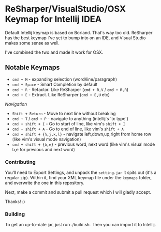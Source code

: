 # ReSharper/VisualStudio/OSX Keymap for Intellij IDEA

Default Intellij keymap is based on Borland. That's way too old. ReSharper has the best keymap I've yet to bump into on an IDE, and Visual Studio makes some sense as well.

I've combined the two and made it work for OSX.

## Notable Keymaps

* `cmd + M` - expanding selection (word/line/paragraph)
* `cmd + Space` - Smart Completion by default
* `cmd + R` - Refactor. Like ReSharper (`cmd + R,V` / `cmd + R,R`)
* `cmd + E` - Extract. Like ReSharper (`cmd + E,U` etc)

_Navigation_


* `Shift + Return` - Move to next line without breaking
* `cmd + T` / `cmd + P` - navigate to anything (intellij's 'to type')
*  `cmd + shift + I` - Go to start of line, like vim's `shift + I`
*  `cmd + shift + A` - Go to end of line, like vim's `shift + A`
* `cmd + shift + {h,j,k,l}` - navigate left,down,up,right from home row (like vim's visual mode navigation)
* `cmd + shift + {b,e}` - previous word, next word (like vim's visual mode b,e for previous and next word)


### Contributing

You'll need to Export Settings, and unpack the `setting.jar` it spits out (it's a regular zip). Within it, find your XML keymap file under the `keymaps` folder, and overwrite the one in this repository.

Next, make a commit and submit a pull request which I will gladly accept.

Thanks! :)

### Building

To get an up-to-date jar, just run ./build.sh. Then you can import it to Intellij.

